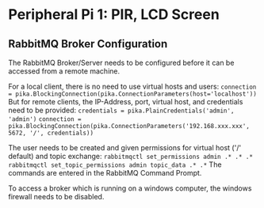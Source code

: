# Peripheral Pi 1: PIR, LCD Screen

## RabbitMQ Broker Configuration
The RabbitMQ Broker/Server needs to be configured before it can be accessed from a remote machine.

For a local client, there is no need to use virtual hosts and users:
`connection = pika.BlockingConnection(pika.ConnectionParameters(host='localhost'))`
But for remote clients, the IP-Address, port, virtual host, and credentials need to be provided:
`credentials = pika.PlainCredentials('admin', 'admin')`
`connection = pika.BlockingConnection(pika.ConnectionParameters('192.168.xxx.xxx', 5672, '/', credentials))`

The user needs to be created and given permissions for virtual host ('/' default) and topic exchange:
`rabbitmqctl set_permissions admin .* .* .*`
`rabbitmqctl set_topic_permissions admin topic_data .* .*`
The commands are entered in the RabbitMQ Command Prompt.

To access a broker which is running on a windows computer, the windows firewall needs to be disabled.